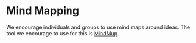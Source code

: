 # Mind Mapping

We encourage individuals and groups to use mind maps around ideas. The tool we encourage to use for this is [MindMup](https://www.mindmup.com).&#x20;
